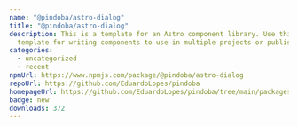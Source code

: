 ```yaml
---
name: "@pindoba/astro-dialog"
title: "@pindoba/astro-dialog"
description: This is a template for an Astro component library. Use this
  template for writing components to use in multiple projects or publish to NPM.
categories:
  - uncategorized
  - recent
npmUrl: https://www.npmjs.com/package/@pindoba/astro-dialog
repoUrl: https://github.com/EduardoLopes/pindoba
homepageUrl: https://github.com/EduardoLopes/pindoba/tree/main/packages/blocks/astro/dialog#README.md
badge: new
downloads: 372
---
```

